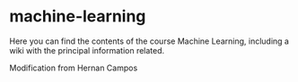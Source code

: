 # machine-learning

Here you can find the contents of the course Machine Learning, including a wiki with the principal information related.

Modification from Hernan Campos
